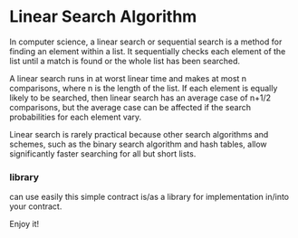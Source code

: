 # Linear Search Algorithm

In computer science, a linear search or sequential search is a method for finding an element within a list. 
It sequentially checks each element of the list until a match is found or the whole list has been searched.

A linear search runs in at worst linear time and makes at most n comparisons, where n is the length of the list. 
If each element is equally likely to be searched, 
then linear search has an average case of n+1/2 comparisons, 
 but the average case can be affected if the search probabilities for each element vary. 
 
Linear search is rarely practical because other search algorithms and schemes, 
 such as the binary search algorithm and hash tables, allow significantly faster searching for all but short lists.
 
### library
can use easily this simple contract is/as a library for implementation in/into your contract.

Enjoy it!
